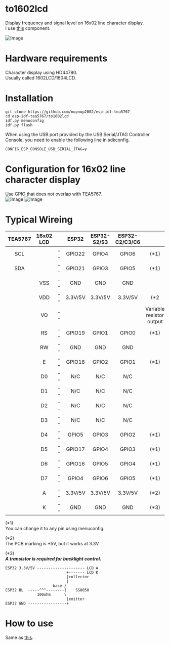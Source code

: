 # to1602lcd
Display frequency and signal level on 16x02 line character display.   
I use [this](https://github.com/UncleRus/esp-idf-lib/tree/master/components/hd44780) component.

![Image](https://github.com/user-attachments/assets/fa2a27e0-bcf0-425c-b633-53eeb1902ceb)

# Hardware requirements
Character display using HD44780.   
Usually called 1602LCD/1604LCD.   

# Installation
```
git clone https://github.com/nopnop2002/esp-idf-tea5767
cd esp-idf-tea5767/to1602lcd
idf.py menuconfig
idf.py flash
```

When using the USB port provided by the USB Serial/JTAG Controller Console, you need to enable the following line in sdkconfig.   
```
CONFIG_ESP_CONSOLE_USB_SERIAL_JTAG=y
```


# Configuration for 16x02 line character display
Use GPIO that does not overlap with TEA5767.   
![Image](https://github.com/user-attachments/assets/ee025a5a-3be4-41d3-a7b3-b980f9003a20)
![Image](https://github.com/user-attachments/assets/b4fbb81a-4325-4bc9-b97f-c89d6cb0920b)

# Typical Wireing
|TEA5767|16x02 LCD||ESP32|ESP32-S2/S3|ESP32-C2/C3/C6||
|:-:|:-:|:-:|:-:|:-:|:-:|:-:|
|SCL||--|GPIO22|GPIO4|GPIO6|(*1)|
|SDA||--|GPIO21|GPIO3|GPIO5|(*1)|
||VSS|--|GND|GND|GND||
||VDD|--|3.3V/5V|3.3V/5V|3.3V/5V|(*2|
||VO|--||||Variable resistor output|
||RS|--|GPIO19|GPIO1|GPIO0|(*1)|
||RW|--|GND|GND|GND||
||E|--|GPIO18|GPIO2|GPIO1|(*1)|
||D0|--|N/C|N/C|N/C||
||D1|--|N/C|N/C|N/C||
||D2|--|N/C|N/C|N/C||
||D3|--|N/C|N/C|N/C||
||D4|--|GPIO5|GPIO3|GPIO2|(*1)|
||D5|--|GPIO17|GPIO4|GPIO3|(*1)|
||D6|--|GPIO16|GPIO5|GPIO4|(*1)|
||D7|--|GPIO4|GPIO6|GPIO5|(*1)|
||A|--|3.3V/5V|3.3V/5V|3.3V/5V|(*2)|
||K|--|GND|GND|GND|(*3)|

(*1)   
You can change it to any pin using menuconfig.   

(*2)   
The PCB marking is +5V, but it works at 3.3V.   

(*3)   
___A transistor is required for backlight control.___   
```
ESP32 3.3V/5V --------------------- LCD A
                           +------- LCD K
                           |collector
                           |
                     base /
ESP32 BL  -----^^^--------|    SS8050
              100ohm      \
                           |emitter
ESP32 GND -----------------+

```



# How to use   
Same as [this](https://github.com/nopnop2002/esp-idf-tea5767/tree/main/withKeys).   
